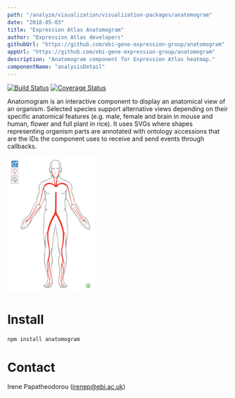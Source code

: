 ```yaml
---
path: "/analyze/visualization/visualization-packages/anatomogram"
date: "2018-05-03"
title: "Expression Atlas Anatomogram"
author: "Expression Atlas developers"
githubUrl: "https://github.com/ebi-gene-expression-group/anatomogram"
appUrl: "https://github.com/ebi-gene-expression-group/anatomogram"
description: "Anatomogram component for Expression Atlas heatmap."
componentName: "analysisDetail"
---
```


[![Build Status](https://travis-ci.org/ebi-gene-expression-group/anatomogram.svg?branch=master)](https://travis-ci.org/ebi-gene-expression-group/anatomogram)
[![Coverage Status](https://coveralls.io/repos/github/ebi-gene-expression-group/anatomogram/badge.svg?branch=master)](https://coveralls.io/github/ebi-gene-expression-group/anatomogram?branch=master)

Anatomogram is an interactive component to display an anatomical view of an organism. Selected species support alternative views depending on their specific anatomical features (e.g. male, female and brain in mouse and human, flower and full plant in rice). It uses SVGs where shapes representing organism parts are annotated with ontology accessions that are the IDs the component uses to receive and send events through callbacks.

<a href="https://gxa.github.io/anatomogram-demo" target="_blank">
  <img src="../_images/visualization/anatomogram.png" width=200/>
</a>


# Install
`npm install anatomogram`

# Contact
Irene Papatheodorou (<a href="mailto://irenep@ebi.ac.uk">irenep@ebi.ac.uk</a>)
